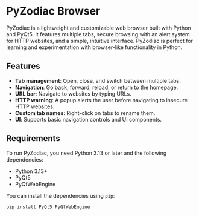 # PyZodiac Browser

PyZodiac is a lightweight and customizable web browser built with Python and PyQt5. It features multiple tabs, secure browsing with an alert system for HTTP websites, and a simple, intuitive interface. PyZodiac is perfect for learning and experimentation with browser-like functionality in Python.

## Features

- **Tab management**: Open, close, and switch between multiple tabs.
- **Navigation**: Go back, forward, reload, or return to the homepage.
- **URL bar**: Navigate to websites by typing URLs.
- **HTTP warning**: A popup alerts the user before navigating to insecure HTTP websites.
- **Custom tab names**: Right-click on tabs to rename them.
- **UI**: Supports basic navigation controls and UI components.

## Requirements

To run PyZodiac, you need Python 3.13 or later and the following dependencies:

- Python 3.13+
- PyQt5
- PyQtWebEngine

You can install the dependencies using `pip`:

```bash
pip install PyQt5 PyQtWebEngine
